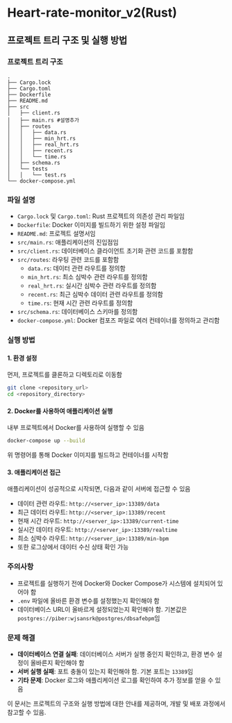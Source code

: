 # Heart-rate-monitor_v2(Rust)

## 프로젝트 트리 구조 및 실행 방법

### 프로젝트 트리 구조

```
.
├── Cargo.lock
├── Cargo.toml
├── Dockerfile
├── README.md
├── src
│   ├── client.rs
│   ├── main.rs #설명추가
│   ├── routes
│   │   ├── data.rs
│   │   ├── min_hrt.rs
│   │   ├── real_hrt.rs
│   │   ├── recent.rs
│   │   └── time.rs
│   ├── schema.rs
│   └── tests
│   │   └── test.rs
└── docker-compose.yml
```

### 파일 설명

- `Cargo.lock` 및 `Cargo.toml`: Rust 프로젝트의 의존성 관리 파일임
- `Dockerfile`: Docker 이미지를 빌드하기 위한 설정 파일임
- `README.md`: 프로젝트 설명서임
- `src/main.rs`: 애플리케이션의 진입점임
- `src/client.rs`: 데이터베이스 클라이언트 초기화 관련 코드를 포함함
- `src/routes`: 라우팅 관련 코드를 포함함
  - `data.rs`: 데이터 관련 라우트를 정의함
  - `min_hrt.rs`: 최소 심박수 관련 라우트를 정의함
  - `real_hrt.rs`: 실시간 심박수 관련 라우트를 정의함
  - `recent.rs`: 최근 심박수 데이터 관련 라우트를 정의함
  - `time.rs`: 현재 시간 관련 라우트를 정의함
- `src/schema.rs`: 데이터베이스 스키마를 정의함
- `docker-compose.yml`: Docker 컴포즈 파일로 여러 컨테이너를 정의하고 관리함

### 실행 방법

#### 1. 환경 설정
먼저, 프로젝트를 클론하고 디렉토리로 이동함

```sh
git clone <repository_url>
cd <repository_directory>
```

#### 2. Docker를 사용하여 애플리케이션 실행
내부 프로젝트에서 Docker를 사용하여 실행할 수 있음

```sh
docker-compose up --build
```

위 명령어를 통해 Docker 이미지를 빌드하고 컨테이너를 시작함

#### 3. 애플리케이션 접근
애플리케이션이 성공적으로 시작되면, 다음과 같이 서버에 접근할 수 있음

- 데이터 관련 라우트: `http://<server_ip>:13389/data`
- 최근 데이터 라우트: `http://<server_ip>:13389/recent`
- 현재 시간 라우트: `http://<server_ip>:13389/current-time`
- 실시간 데이터 라우트: `http://<server_ip>:13389/realtime`
- 최소 심박수 라우트: `http://<server_ip>:13389/min-bpm`
- 또한 로그상에서 데이터 수신 상태 확인 가능
### 주의사항

- 프로젝트를 실행하기 전에 Docker와 Docker Compose가 시스템에 설치되어 있어야 함
- `.env` 파일에 올바른 환경 변수를 설정했는지 확인해야 함
- 데이터베이스 URL이 올바르게 설정되었는지 확인해야 함. 기본값은 `postgres://piber:wjsansrk@postgres/dbsafebpm`임

### 문제 해결

- **데이터베이스 연결 실패**: 데이터베이스 서버가 실행 중인지 확인하고, 환경 변수 설정이 올바른지 확인해야 함
- **서버 실행 실패**: 포트 충돌이 있는지 확인해야 함. 기본 포트는 `13389`임
- **기타 문제**: Docker 로그와 애플리케이션 로그를 확인하여 추가 정보를 얻을 수 있음

이 문서는 프로젝트의 구조와 실행 방법에 대한 안내를 제공하며, 개발 및 배포 과정에서 참고할 수 있음.
